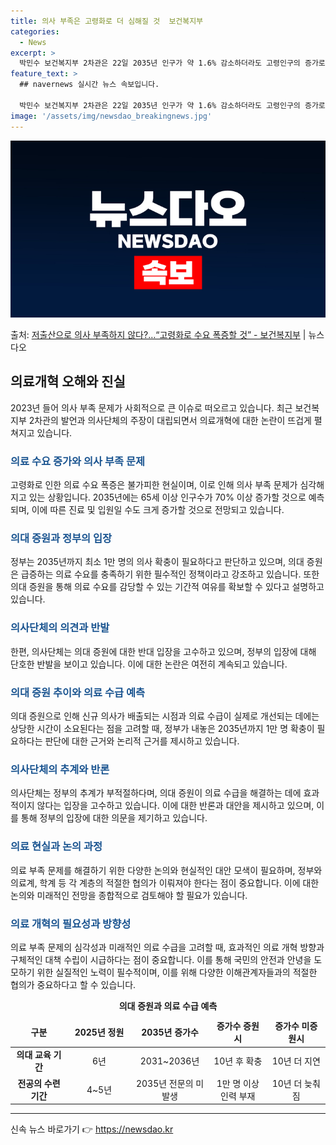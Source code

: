 ```yaml
---
title: 의사 부족은 고령화로 더 심해질 것  보건복지부
categories:
  - News
excerpt: >
  박민수 보건복지부 2차관은 22일 2035년 인구가 약 1.6% 감소하더라도 고령인구의 증가로 의료 수요가 …
feature_text: >
  ## navernews 실시간 뉴스 속보입니다.

  박민수 보건복지부 2차관은 22일 2035년 인구가 약 1.6% 감소하더라도 고령인구의 증가로 의료 수요가 …
image: '/assets/img/newsdao_breakingnews.jpg'
---
```


![뉴스다오 속보](/assets/img/newsdao_breakingnews.jpg)

<p>출처: <a href="https://newsdao.kr/3208" rel="dofollow">저출산으로 의사 부족하지 않다?…“고령화로 수요 폭증할 것” - 보건복지부</a> | 뉴스다오</p>

<h2 data-ke-size="size26">의료개혁 오해와 진실</h2>
<p data-ke-size="size16">2023년 들어 의사 부족 문제가 사회적으로 큰 이슈로 떠오르고 있습니다. 최근 보건복지부 2차관의 발언과 의사단체의 주장이 대립되면서 의료개혁에 대한 논란이 뜨겁게 펼쳐지고 있습니다.</p>

<h3 data-ke-size="size24"><b><span style="color: #1a5490;">의료 수요 증가와 의사 부족 문제</span></b></h3>
<p data-ke-size="size16">고령화로 인한 의료 수요 폭증은 불가피한 현실이며, 이로 인해 의사 부족 문제가 심각해지고 있는 상황입니다. 2035년에는 65세 이상 인구수가 70% 이상 증가할 것으로 예측되며, 이에 따른 진료 및 입원일 수도 크게 증가할 것으로 전망되고 있습니다.</p>

<h3 data-ke-size="size24"><b><span style="color: #1a5490;">의대 증원과 정부의 입장</span></b></h3>
<p data-ke-size="size16">정부는 2035년까지 최소 1만 명의 의사 확충이 필요하다고 판단하고 있으며, 의대 증원은 급증하는 의료 수요를 충족하기 위한 필수적인 정책이라고 강조하고 있습니다. 또한 의대 증원을 통해 의료 수요를 감당할 수 있는 기간적 여유를 확보할 수 있다고 설명하고 있습니다.</p>

<h3 data-ke-size="size24"><b><span style="color: #1a5490;">의사단체의 의견과 반발</span></b></h3>
<p data-ke-size="size16">한편, 의사단체는 의대 증원에 대한 반대 입장을 고수하고 있으며, 정부의 입장에 대해 단호한 반발을 보이고 있습니다. 이에 대한 논란은 여전히 계속되고 있습니다.</p>

<h3 data-ke-size="size24"><b><span style="color: #1a5490;">의대 증원 추이와 의료 수급 예측</span></b></h3>
<p data-ke-size="size16">의대 증원으로 인해 신규 의사가 배출되는 시점과 의료 수급이 실제로 개선되는 데에는 상당한 시간이 소요된다는 점을 고려할 때, 정부가 내놓은 2035년까지 1만 명 확충이 필요하다는 판단에 대한 근거와 논리적 근거를 제시하고 있습니다.</p>

<h3 data-ke-size="size24"><b><span style="color: #1a5490;">의사단체의 추계와 반론</span></b></h3>
<p data-ke-size="size16">의사단체는 정부의 추계가 부적절하다며, 의대 증원이 의료 수급을 해결하는 데에 효과적이지 않다는 입장을 고수하고 있습니다. 이에 대한 반론과 대안을 제시하고 있으며, 이를 통해 정부의 입장에 대한 의문을 제기하고 있습니다.</p>

<h3 data-ke-size="size24"><b><span style="color: #1a5490;">의료 현실과 논의 과정</span></b></h3>
<p data-ke-size="size16">의료 부족 문제를 해결하기 위한 다양한 논의와 현실적인 대안 모색이 필요하며, 정부와 의료계, 학계 등 각 계층의 적절한 협의가 이뤄져야 한다는 점이 중요합니다. 이에 대한 논의와 미래적인 전망을 종합적으로 검토해야 할 필요가 있습니다.</p>

<h3 data-ke-size="size24"><b><span style="color: #1a5490;">의료 개혁의 필요성과 방향성</span></b></h3>
<p data-ke-size="size16">의료 부족 문제의 심각성과 미래적인 의료 수급을 고려할 때, 효과적인 의료 개혁 방향과 구체적인 대책 수립이 시급하다는 점이 중요합니다. 이를 통해 국민의 안전과 안녕을 도모하기 위한 실질적인 노력이 필수적이며, 이를 위해 다양한 이해관계자들과의 적절한 협의가 중요하다고 할 수 있습니다.</p>
    
<table>
    <caption><b>의대 증원과 의료 수급 예측</b></caption>
    <colgroup><col width="150"><col width="150"><col width="150"><col width="150"><col width="150"></colgroup>
    <thead>
        <tr>
            <td style="text-align: center; height: 17px;"><b>구분</b></td>
            <td style="text-align: center; height: 17px;"><b>2025년 정원</b></td>
            <td style="text-align: center; height: 17px;"><b>2035년 증가수</b></td>
            <td style="text-align: center; height: 17px;"><b>증가수 증원시</b></td>
            <td style="text-align: center; height: 17px;"><b>증가수 미증원시</b></td>
        </tr>
    </thead>
    <tbody>
        <tr>
            <td style="text-align: center; height: 17px;"><b>의대 교육 기간</b></td>
            <td style="text-align: center; height: 17px;">6년</td>
            <td style="text-align: center; height: 17px;">2031~2036년</td>
            <td style="text-align: center; height: 17px;">10년 후 확충</td>
            <td style="text-align: center; height: 17px;">10년 더 지연</td>
        </tr>
        <tr>
            <td style="text-align: center; height: 17px;"><b>전공의 수련 기간</b></td>
            <td style="text-align: center; height: 17px;">4~5년</td>
            <td style="text-align: center; height: 17px;">2035년 전문의 미발생</td>
            <td style="text-align: center; height: 17px;">1만 명 이상 인력 부재</td>
            <td style="text-align: center; height: 17px;">10년 더 늦춰짐</td>
        </tr>
    </tbody>
</table>
<hr> 

신속 뉴스 바로가기 👉 <a href="https://newsdao.kr" rel="dofollow">https://newsdao.kr</a>


